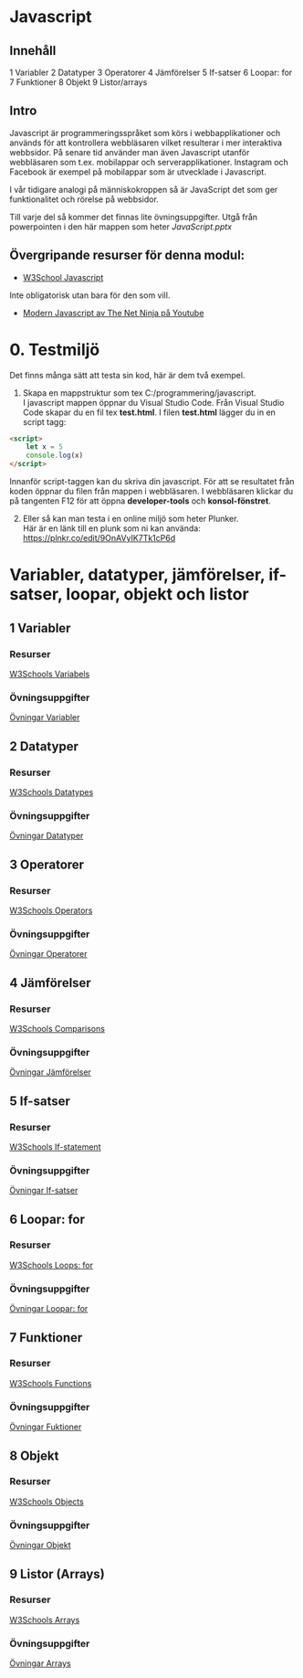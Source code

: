 # Javascript

## Innehåll
1 Variabler
2 Datatyper
3 Operatorer
4 Jämförelser
5 If-satser
6 Loopar: for
7 Funktioner
8 Objekt
9 Listor/arrays

## Intro

Javascript är programmeringsspråket som körs i webbapplikationer och används för att kontrollera webbläsaren vilket resulterar i mer interaktiva webbsidor. På senare tid använder man även Javascript utanför webbläsaren som t.ex. mobilappar och serverapplikationer. Instagram och Facebook är exempel på mobilappar som är utvecklade i Javascript.

I vår tidigare analogi på människokroppen så är JavaScript det som ger funktionalitet och rörelse på webbsidor.

Till varje del så kommer det finnas lite övningsuppgifter.
Utgå från powerpointen i den här mappen som heter *JavaScript.pptx*

## Övergripande resurser för denna modul:
- [W3School Javascript](https://www.w3schools.com/js/default.asp)  

Inte obligatorisk utan bara för den som vill.  
- [Modern Javascript av The Net Ninja på Youtube](https://www.youtube.com/playlist?list=PL4cUxeGkcC9haFPT7J25Q9GRB_ZkFrQAc)

# 0. Testmiljö
Det finns många sätt att testa sin kod, här är dem två exempel.

1. Skapa en mappstruktur som tex C:/programmering/javascript.  
I javascript mappen öppnar du Visual Studio Code. Från Visual Studio Code skapar du en fil tex **test.html**.
I filen **test.html** lägger du in en script tagg:  
```html
<script>
    let x = 5
    console.log(x)
</script>
```

Innanför script-taggen kan du skriva din javascript.
För att se resultatet från koden öppnar du filen från mappen i webbläsaren. I webbläsaren klickar du på tangenten F12 för att öppna **developer-tools** och **konsol-fönstret**.

2. Eller så kan man testa i en online miljö som heter Plunker.  
Här är en länk till en plunk som ni kan använda: <https://plnkr.co/edit/9OnAVyIK7Tk1cP6d>  

# Variabler, datatyper, jämförelser, if-satser, loopar, objekt och listor

## 1 Variabler

### Resurser
[W3Schools Variabels](https://www.w3schools.com/js/js_variables.asp)  

### Övningsuppgifter
[Övningar Variabler](https://github.com/abbjetmus/programmering-produktion/tree/master/3.%20Javascript/%C3%B6vningar#%C3%B6vningsuppgifter)

## 2 Datatyper
### Resurser
[W3Schools Datatypes](https://www.w3schools.com/js/js_datatypes.asp)

### Övningsuppgifter
[Övningar Datatyper](https://github.com/abbjetmus/programmering-produktion/tree/master/3.%20Javascript/%C3%B6vningar#%C3%B6vningsuppgifter-2)
  
## 3 Operatorer
### Resurser
[W3Schools Operators](https://www.w3schools.com/js/js_operators.asp)

### Övningsuppgifter
[Övningar Operatorer](https://github.com/abbjetmus/programmering-produktion/tree/master/3.%20Javascript/%C3%B6vningar#%C3%B6vningsuppgifter-2)

## 4 Jämförelser
### Resurser
[W3Schools Comparisons](https://www.w3schools.com/js/js_comparisons.asp)

### Övningsuppgifter
[Övningar Jämförelser](https://github.com/abbjetmus/programmering-produktion/tree/master/3.%20Javascript/%C3%B6vningar#%C3%B6vningsuppgifter-3)

## 5 If-satser
### Resurser
[W3Schools If-statement](https://www.w3schools.com/js/js_if_else.asp)

### Övningsuppgifter
[Övningar If-satser](https://github.com/abbjetmus/programmering-produktion/tree/master/3.%20Javascript/%C3%B6vningar#%C3%B6vningsuppgifter-4)

## 6 Loopar: for
### Resurser
[W3Schools Loops: for](https://www.w3schools.com/js/js_loop_for.asp)

### Övningsuppgifter
[Övningar Loopar: for](https://github.com/abbjetmus/programmering-produktion/tree/master/3.%20Javascript/%C3%B6vningar#%C3%B6vningsuppgifter-5)

## 7 Funktioner
### Resurser
[W3Schools Functions](https://www.w3schools.com/js/js_functions.asp)

### Övningsuppgifter
[Övningar Fuktioner](https://github.com/abbjetmus/programmering-produktion/tree/master/3.%20Javascript/%C3%B6vningar#%C3%B6vningsuppgifter-6)

## 8 Objekt
### Resurser
[W3Schools Objects](https://www.w3schools.com/js/js_objects.asp)

### Övningsuppgifter
[Övningar Objekt](https://github.com/abbjetmus/programmering-produktion/tree/master/Javascript/%C3%B6vningar#%C3%B6vningsuppgifter-9)

## 9 Listor (Arrays)
### Resurser
[W3Schools Arrays](https://www.w3schools.com/js/js_arrays.asp)

### Övningsuppgifter
[Övningar Arrays](https://github.com/abbjetmus/programmering-produktion/tree/master/Javascript/%C3%B6vningar#%C3%B6vningsuppgifter-10)

